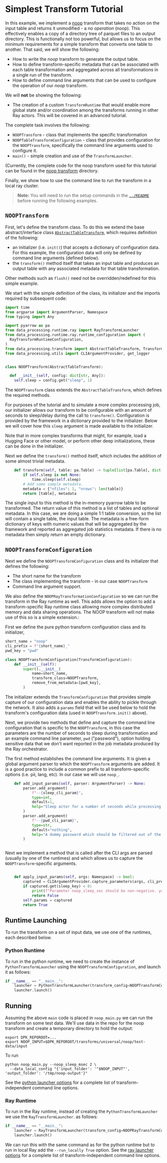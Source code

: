 # Simplest Transform Tutorial
In this example, we implement a [noop](../../transforms/universal/noop) transform that takes no action
on the input table and returns it unmodified - a _no operation_ (noop).
This effectively enables a copy of a directory tree of
parquet files to an output directory.
This is functionally not too powerful, but allows us to focus
on the minimum requirements for a simple transform that converts
one table to another.  That said, we will show the following:

* How to write the _noop_ transform to generate the output table.
* How to define transform-specific metadata that can be associated
  with each table transformation and aggregated across all transformations
  in a single run of the transform.
* How to define command line arguments that can be used to configure
  the operation of our _noop_ transform.

We will **not** be showing the following:
* The creation of a custom `TransformRuntime` that would enable more global
  state and/or coordination among the transforms running in other Ray actors.
  This will be covered in an advanced tutorial.

The complete task involves the following:

* `NOOPTransform` - class that implements the specific transformation
* `NOOPTableTransformConfiguration` - class that provides configuration for the
  `NOOPTransform`, specifically the command line arguments used to configure it.
* `main()` - simple creation and use of the `TransformLauncher`.

(Currently, the complete code for the noop transform used for this
tutorial can be found in the
[noop transform](../../transforms/universal/noop) directory.

Finally, we show how to use the command line to run the transform in a local ray cluster.

> **Note:** You will need to run the setup commands in the [`../README`](..) before running the following examples.


## `NOOPTransform`

First, let's define the transform class.  To do this we extend
the base abstract/interface class
[`AbstractTableTransform`](../ray/src/data_processing_ibm/transform/table_transform.py),
which requires definition of the following:

* an initializer (i.e. `init()`) that accepts a dictionary of configuration
  data.  For this example, the configuration data will only be defined by
  command line arguments (defined below).
* the `transform()` method itself that takes an input table and produces an output
  table with any associated metadata for that table transformation.

Other methods such as `flush()` need not be overridden/redefined for this simple example.

We start with the simple definition of the class, its initializer and the imports required
by subsequent code:

```python
import time
from argparse import ArgumentParser, Namespace
from typing import Any

import pyarrow as pa
from data_processing.runtime.ray import RayTransformLauncher
from data_processing.runtime.ray.runtime_configuration import (
  RayTransformRuntimeConfiguration,
)
from data_processing.transform import AbstractTableTransform, TransformConfiguration
from data_processing.utils import CLIArgumentProvider, get_logger


class NOOPTransform(AbstractTableTransform):

  def __init__(self, config: dict[str, Any]):
    self.sleep = config.get("sleep", 1)
```
The `NOOPTransform` class extends the `AbstractTableTransform`, which defines the required methods.

For purposes of the tutorial and to simulate a more complex processing
job, our initializer allows our transform to be configurable
with an amount of seconds to sleep/delay during the call to `transform()`.
Configuration is provided by the framework in a dictionary provided to the initializer.
Below we will cover how this `sleep` argument is made available to the initializer.

Note that in more complex transforms that might, for example, load a Hugging Face or other model,
or perform other deep initializations, these can be done in the initializer.

Next we define the `transform()` method itself, which includes the addition of some
almost trivial metadata.

```python
    def transform(self, table: pa.Table) -> tuple[list[pa.Table], dict[str, Any]]:
        if self.sleep is not None:
            time.sleep(self.sleep)
        # Add some sample metadata.
        metadata = {"nfiles": 1, "nrows": len(table)}
        return [table], metadata
```
The single input to this method is the in-memory pyarrow table to be transformed.
The return value of this method is a list of tables and optional metadata.  In this
case, we are doing a simple 1:1 table conversion, so the list will contain a single table, the input table.
The metadata is a free-form dictionary of keys with numeric values that will be aggregated
by the framework and reported as aggregated job statistics metadata.
If there is no metadata then simply return an empty dictionary.

## `NOOPTransformConfiguration`

Next we define the `NOOPTransformConfiguration` class and its initializer that defines the following:

* The short name for the transform
* The class implementing the transform - in our case `NOOPTransform`
* Command line argument support.
 
We also define the `NOOPRayTransformationConfiguration` so we can run the transform
in the Ray runtime as well.  This adds allows the option to add a transform-specific
Ray runtime class allowing more complex distributed memory and data sharing operations.
The NOOP transform will not make use of this so is a simple extension.:

First we define the pure python transform configuration  class and its initializer,

```python
short_name = "noop"
cli_prefix = f"{short_name}_"
pwd_key = "pwd"

class NOOPTransformConfiguration(TransformConfiguration):
    def __init__(self):
        super().__init__(
            name=short_name,
            transform_class=NOOPTransform,
            remove_from_metadata=[pwd_key],
        )
```

The initializer extends the `TransformConfiguration` that provides simple
capture of our configuration data and enables the ability to pickle through the network.
It also adds a `params` field that will be used below to hold the transform's
configuration data (used in `NOOPTransform.init()` above).

Next, we provide two methods that define and capture the command line configuration that
is specific to the `NOOPTransform`, in this case the parameters are the number of seconds to sleep during transformation
and an example command line parameter, `pwd` ("password"), option holding sensitive data that we don't want reported
in the job metadata produced by the Ray orchestrator.

The first method establishes the command line arguments.
It is given a global argument parser to which the `NOOPTransform` arguments are added.
It is a good practice to include a common prefix to all transform-specific options (i.e. pii, lang, etc).
In our case we will use `noop_`.

```python
    def add_input_params(self, parser: ArgumentParser) -> None:
        parser.add_argument(
            f"--{sleep_cli_param}",
            type=int,
            default=1,
            help="Sleep actor for a number of seconds while processing the data frame, before writing the file to COS",
        )
        parser.add_argument(
            f"--{pwd_cli_param}",
            type=str,
            default="nothing",
            help="A dummy password which should be filtered out of the metadata",
        )



```
Next we implement a method that is called after the CLI args are parsed (usually by one
of the runtimes) and which allows us to capture the `NOOPTransform`-specific arguments. 
 

```python

    def apply_input_params(self, args: Namespace) -> bool:
        captured = CLIArgumentProvider.capture_parameters(args, cli_prefix, False)
        if captured.get(sleep_key) < 0:
            print(f"Parameter noop_sleep_sec should be non-negative. you specified {args.noop_sleep_sec}")
            return False
        self.params = captured
        return True
```
## Runtime Launching
To run the transform on a set of input data, we use one of the runtimes, each described below.

### Python Runtime
To run in the python runtime, we need to create the instance of `PythonTransformLauncher`
using the `NOOPTransformConfiguration`, and launch it as follows:

```python
if __name__ == "__main__":
    launcher = PythonTransformLauncher(transform_config=NOOPTransformConfiguration())
    launcher.launch()
```

## Running

Assuming the above `main` code is placed in `noop_main.py` we can run the transform on some test data. We'll use data in the repo for the noop transform
and create a temporary directory to hold the output:
```shell
export DPK_REPOROOT=...
export NOOP_INPUT=$DPK_REPOROOT/transforms/universal/noop/test-data/input
```
To run
```shell
python noop_main.py --noop_sleep_msec 2 \
  --data_local_config "{'input_folder': '"$NOOP_INPUT"', 'output_folder': '/tmp/noop-output'}"
```
See the [python launcher options](python-launcher-options.md) for a complete list of
transform-independent command line options.

### Ray Runtime
To run in the Ray runtime, instead of creating the `PythonTransformLauncher`
we use the `RayTransformLauncher`.
as follows:
```python
if __name__ == "__main__":
    launcher = RayTransformLauncher(transform_config=NOOPRayTransformConfiguration())
    launcher.launch()
```
We can run this with the same command as for the python runtime but to run in local Ray
add the `--run_locally True` option.
See the [ray launcher options](ray-launcher-options.md) for a complete list of
transform-independent command line options.
